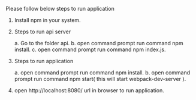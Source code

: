 Please follow below steps to run application 

1. Install npm in your system.

2. Steps to run api server

	a. Go to the folder api.
	b. open command prompt run command npm install.
	c. open command prompt run command npm index.js.
	
3. Steps to run application

	a. open command prompt run command npm install.
	b. open command prompt run command npm start( this will start webpack-dev-server ).


4. open http://localhost:8080/ url in browser to run application.
